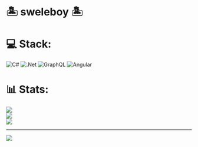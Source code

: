 # 🏝️ sweleboy 🏝️

# 💻 Stack:
![C#](https://img.shields.io/badge/c%23-%23239120.svg?style=for-the-badge&logo=csharp&logoColor=white) ![.Net](https://img.shields.io/badge/.NET-5C2D91?style=for-the-badge&logo=.net&logoColor=white) ![GraphQL](https://img.shields.io/badge/-GraphQL-E10098?style=for-the-badge&logo=graphql&logoColor=white)  ![Angular](https://img.shields.io/badge/angular-%23DD0031.svg?style=for-the-badge&logo=angular&logoColor=white)
# 📊 Stats:
![](https://github-readme-stats.vercel.app/api?username=sweleboy&theme=dark&hide_border=false&include_all_commits=false&count_private=false)<br/>
![](https://nirzak-streak-stats.vercel.app/?user=sweleboy&theme=dark&hide_border=false)<br/>
![](https://github-readme-stats.vercel.app/api/top-langs/?username=sweleboy&theme=dark&hide_border=false&include_all_commits=false&count_private=false&layout=compact)

---
[![](https://visitcount.itsvg.in/api?id=sweleboy&icon=0&color=0)](https://visitcount.itsvg.in)

<!-- Proudly created with GPRM ( https://gprm.itsvg.in ) -->
